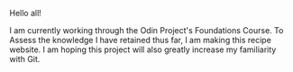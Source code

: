 Hello all!

I am currently working through the Odin Project's Foundations Course. To Assess the knowledge I have retained thus far, I am making this recipe website. I am hoping this project will also greatly increase my familiarity with Git.